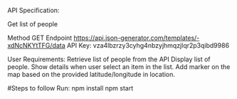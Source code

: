 API Specification:

Get list of people

Method GET
Endpoint https://api.json-generator.com/templates/-xdNcNKYtTFG/data
API Key: vza4lbzrzy3cyhg4nbzyjhmqzjlqr2p3qibd9986 

User Requirements:
Retrieve list of people from the API
Display list of people.
Show details when user select an item in the list.
Add marker on the map based on the provided latitude/longitude in location.


#Steps to follow
Run:
npm install
npm start
